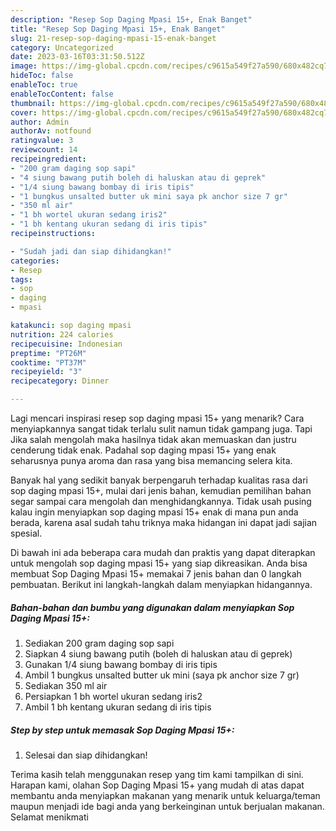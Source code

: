 ```yaml
---
description: "Resep Sop Daging Mpasi 15+, Enak Banget"
title: "Resep Sop Daging Mpasi 15+, Enak Banget"
slug: 21-resep-sop-daging-mpasi-15-enak-banget
category: Uncategorized
date: 2023-03-16T03:31:50.512Z
image: https://img-global.cpcdn.com/recipes/c9615a549f27a590/680x482cq70/sop-daging-mpasi-15-foto-resep-utama.jpg
hideToc: false
enableToc: true
enableTocContent: false
thumbnail: https://img-global.cpcdn.com/recipes/c9615a549f27a590/680x482cq70/sop-daging-mpasi-15-foto-resep-utama.jpg
cover: https://img-global.cpcdn.com/recipes/c9615a549f27a590/680x482cq70/sop-daging-mpasi-15-foto-resep-utama.jpg
author: Admin
authorAv: notfound
ratingvalue: 3
reviewcount: 14
recipeingredient:
- "200 gram daging sop sapi"
- "4 siung bawang putih boleh di haluskan atau di geprek"
- "1/4 siung bawang bombay di iris tipis"
- "1 bungkus unsalted butter uk mini saya pk anchor size 7 gr"
- "350 ml air"
- "1 bh wortel ukuran sedang iris2"
- "1 bh kentang ukuran sedang di iris tipis"
recipeinstructions:

- "Sudah jadi dan siap dihidangkan!"
categories:
- Resep
tags:
- sop
- daging
- mpasi

katakunci: sop daging mpasi 
nutrition: 224 calories
recipecuisine: Indonesian
preptime: "PT26M"
cooktime: "PT37M"
recipeyield: "3"
recipecategory: Dinner

---
```



Lagi mencari inspirasi resep sop daging mpasi 15+ yang menarik? Cara menyiapkannya sangat tidak terlalu sulit namun tidak gampang juga. Tapi Jika salah mengolah maka hasilnya tidak akan memuaskan dan justru cenderung tidak enak. Padahal sop daging mpasi 15+ yang enak seharusnya punya aroma dan rasa yang bisa memancing selera kita.




Banyak hal yang sedikit banyak berpengaruh terhadap kualitas rasa dari sop daging mpasi 15+, mulai dari jenis bahan, kemudian pemilihan bahan segar sampai cara mengolah dan menghidangkannya. Tidak usah pusing kalau ingin menyiapkan sop daging mpasi 15+ enak di mana pun anda berada, karena asal sudah tahu triknya maka hidangan ini dapat jadi sajian spesial.


Di bawah ini ada beberapa cara mudah dan praktis yang dapat diterapkan untuk mengolah sop daging mpasi 15+ yang siap dikreasikan. Anda bisa membuat Sop Daging Mpasi 15+ memakai 7 jenis bahan dan 0 langkah pembuatan. Berikut ini langkah-langkah dalam menyiapkan hidangannya.

<!--inarticleads1-->

##### Bahan-bahan dan bumbu yang digunakan dalam menyiapkan Sop Daging Mpasi 15+:

1. Sediakan 200 gram daging sop sapi
1. Siapkan 4 siung bawang putih (boleh di haluskan atau di geprek)
1. Gunakan 1/4 siung bawang bombay di iris tipis
1. Ambil 1 bungkus unsalted butter uk mini (saya pk anchor size 7 gr)
1. Sediakan 350 ml air
1. Persiapkan 1 bh wortel ukuran sedang iris2
1. Ambil 1 bh kentang ukuran sedang di iris tipis




<!--inarticleads2-->

##### Step by step untuk memasak Sop Daging Mpasi 15+:


1. Selesai dan siap dihidangkan!



Terima kasih telah menggunakan resep yang tim kami tampilkan di sini. Harapan kami, olahan Sop Daging Mpasi 15+ yang mudah di atas dapat membantu anda menyiapkan makanan yang menarik untuk keluarga/teman maupun menjadi ide bagi anda yang berkeinginan untuk berjualan makanan. Selamat menikmati

